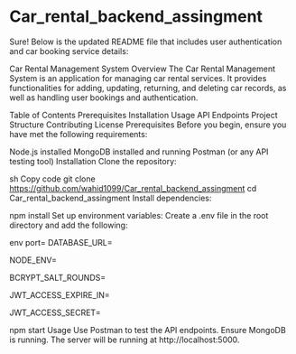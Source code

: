 # Car_rental_backend_assingment

Sure! Below is the updated README file that includes user authentication and car booking service details:

Car Rental Management System
Overview
The Car Rental Management System is an application for managing car rental services. It provides functionalities for adding, updating, returning, and deleting car records, as well as handling user bookings and authentication.

Table of Contents
Prerequisites
Installation
Usage
API Endpoints
Project Structure
Contributing
License
Prerequisites
Before you begin, ensure you have met the following requirements:

Node.js installed
MongoDB installed and running
Postman (or any API testing tool)
Installation
Clone the repository:

sh
Copy code
git clone https://github.com/wahid1099/Car_rental_backend_assingment
cd Car_rental_backend_assingment
Install dependencies:

npm install
Set up environment variables:
Create a .env file in the root directory and add the following:

env
port=
DATABASE_URL=

NODE_ENV=

BCRYPT_SALT_ROUNDS=

JWT_ACCESS_EXPIRE_IN=

JWT_ACCESS_SECRET=

npm start
Usage
Use Postman to test the API endpoints.
Ensure MongoDB is running.
The server will be running at http://localhost:5000.
